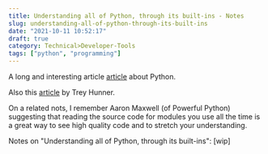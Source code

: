 ```yaml
---
title: Understanding all of Python, through its built-ins - Notes
slug: understanding-all-of-python-through-its-built-ins
date: "2021-10-11 10:52:17"
draft: true
category: Technical>Developer-Tools
tags: ["python", "programming"]
---
```


A long and interesting article [article](https://sadh.life/post/builtins/) about
Python.

Also this [article](https://treyhunner.com/2019/05/python-builtins-worth-learning/) by Trey Hunner.

On a related nots, I remember Aaron Maxwell (of Powerful Python) suggesting that
reading the source code for modules you use all the time is a great way to see
high quality code and to stretch your understanding.

Notes on "Understanding all of Python, through its built-ins":
[wip]
